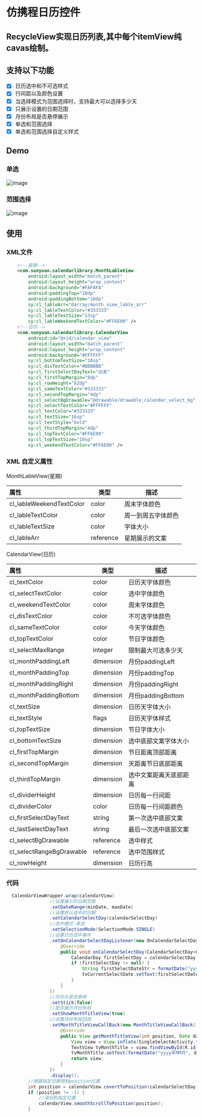 # 仿携程日历控件
RecycleView实现日历列表,其中每个itemView纯cavas绘制。
---
## 支持以下功能
- [x] 日历选中和不可选样式
- [x] 行间距以及颜色设置
- [x] 当选择模式为范围选择时，支持最大可以选择多少天
- [x] 只展示设置的日期范围
- [x] 月份布局是否悬停展示
- [x] 单选和范围选择
- [x] 单选和范围选择自定义样式
## Demo
### 单选
![image](https://ws1.sinaimg.cn/large/006xnoHVly1fzl6io7cnhg30b40m8qth.gif)
### 范围选择
![image](https://i.loli.net/2019/01/26/5c4c547a69718.gif)
## 使用
### XML文件
````xml
    <!--星期-->
    <com.sunyuan.calendarlibrary.MonthLableView
        android:layout_width="match_parent"
        android:layout_height="wrap_content"
        android:background="#FAFAFA"
        android:paddingTop="10dp"
        android:paddingBottom="10dp"
        sy:cl_lableArr="@array/month_view_lable_arr"
        sy:cl_lableTextColor="#333333"
        sy:cl_lableTextSize="13sp"
        sy:cl_lableWeekendTextColor="#FF6E00" />
    <!--日历-->
    <com.sunyuan.calendarlibrary.CalendarView
        android:id="@+id/calendar_view"
        android:layout_width="match_parent"
        android:layout_height="wrap_content"
        android:background="#FFFFFF"
        sy:cl_bottomTextSize="10sp"
        sy:cl_disTextColor="#BBBBBB"
        sy:cl_firstSelectDayText="出发"
        sy:cl_firstTopMargin="8dp"
        sy:cl_rowHeight="62dp"
        sy:cl_sameTextColor="#333333"
        sy:cl_secondTopMargin="4dp"
        sy:cl_selectBgDrawable="@drawable/drawable_calendar_select_bg"
        sy:cl_selectTextColor="#FFFFFF"
        sy:cl_textColor="#333333"
        sy:cl_textSize="16sp"
        sy:cl_textStyle="bold"
        sy:cl_thirdTopMargin="4dp"
        sy:cl_topTextColor="#FF6E00"
        sy:cl_topTextSize="10sp"
        sy:cl_weekendTextColor="#FF6E00" />
````

### XML 自定义属性

MonthLableView(星期)

|属性 | 类型 | 描述 |
| :------------------------- | --------- | ---------------------------------- |
| cl_lableWeekendTextColor | color | 周末字体颜色 |
| cl_lableTextColor | color | 周一到周五字体颜色 |
| cl_lableTextSize | color | 字体大小 |
| cl_lableArr | reference | 星期展示的文案 |

CalendarView(日历)

| 属性 | 类型 | 描述 | 
| :------------------------- | --------- | ---------------------------------- |
| cl_textColor | color | 日历天字体颜色 |
| cl_selectTextColor | color | 选中字体颜色 |
| cl_weekendTextColor | color | 周末字体颜色 |
| cl_disTextColor | color | 不可选字体颜色 |
| cl_sameTextColor | color | 今天字体颜色 |
| cl_topTextColor | color | 节日字体颜色 |
| cl_selectMaxRange | integer | 限制最大可选多少天 |
| cl_monthPaddingLeft | dimension | 月份paddingLeft |
| cl_monthPaddingTop | dimension | 月份paddingTop |
| cl_monthPaddingRight | dimension | 月份paddingRight |
| cl_monthPaddingBottom | dimension | 月份paddingBottom |
| cl_textSize | dimension | 日历天字体大小 |
| cl_textStyle | flags | 日历天字体样式 |
| cl_topTextSize | dimension | 节日字体大小 |
| cl_bottomTextSize | dimension | 选中底部文案字体大小 |
| cl_firstTopMargin | dimension | 节日距离顶部距离 |
| cl_secondTopMargin | dimension | 天距离节日底部距离 |
| cl_thirdTopMargin | dimension | 选中文案距离天底部距离 |
| cl_dividerHeight | dimension | 日历每一行间距 |
| cl_dividerColor | color | 日历每一行间距颜色 |
| cl_firstSelectDayText | string | 第一次选中底部文案 |
| cl_lastSelectDayText | string | 最后一次选中底部文案 |
| cl_selectBgDrawable| reference | 选中样式 |
| cl_selectRangeBgDrawable | reference | 选中范围样式 |
| cl_rowHeight | dimension | 日历行高 |


### 代码
````java
  CalendarViewWrapper.wrap(calendarView)
                //设置展示的日期范围
                .setDateRange(minDate, maxDate)
                //设置默认选中的日期
                .setCalendarSelectDay(calendarSelectDay)
                //选中模式-单选
                .setSelectionMode(SelectionMode.SINGLE)
                //设置日历选中事件
                .setOnCalendarSelectDayListener(new OnCalendarSelectDayListener<CalendarDay>() {
                    @Override
                    public void onCalendarSelectDay(CalendarSelectDay<CalendarDay> calendarSelectDay) {
                        CalendarDay firstSelectDay = calendarSelectDay.getFirstSelectDay();
                        if (firstSelectDay != null) {
                            String firstSelectDateStr = formatDate("yyyy-MM-dd", firstSelectDay.toDate());
                            tvCurrentSelectDate.setText(firstSelectDateStr);
                        }
                    }
                })
                //月份头是否悬停
                .setStick(false)
                //是否展示月份布局
                .setShowMonthTitleView(true)
                //设置月份布局回调
                .setMonthTitleViewCallBack(new MonthTitleViewCallBack() {
                    @Override
                    public View getMonthTitleView(int position, Date date) {
                        View view = View.inflate(SingleSelectActivity.this, R.layout.layout_month_title, null);
                        TextView tvMonthTitle = view.findViewById(R.id.tv_month_title);
                        tvMonthTitle.setText(formatDate("yyyy年MM月", date));
                        return view;
                    }
                })
                .display();
        //根据指定日期得到position位置
        int position = calendarView.covertToPosition(calendarSelectDay.getFirstSelectDay());
        if (position != -1) {
            //滚动到指定位置
            calendarView.smoothScrollToPosition(position);
        }
````
